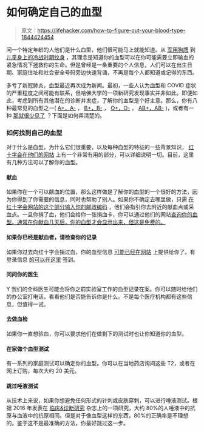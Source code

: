 # 如何确定自己的血型

> 原文：<https://lifehacker.com/how-to-figure-out-your-blood-type-1844424454>

问一个特定年龄的人他们是什么血型，他们很可能马上就能知道。从 [军用狗牌](https://www.army.mil/article/123034/whats_on_your_dog_tag#:~:text=Today's%20identification%20tags%20identify%20vital,H%20for%20Hebrew%20(Jewish).) 到 [儿童身上的冷战时期纹身](https://www.mentalfloss.com/article/573101/operation-tat-type) ，其理念是知道你的血型可以在你可能需要立即输血的紧急情况下拯救你的生命。但是曾经是一条重要的个人信息，人们可以在出生日期、家庭住址和社会安全号码旁边快速背诵，不再是每个人都知道或记得的东西。



多亏了新冠肺炎，血型最近再次成为新闻。最初，一些人认为血型和 COVID 症状的严重程度之间可能有联系，但哈佛大学的一项新研究发现事实并非如此。即便如此，考虑到所有其他潜在的诊断并发症，了解你的血型是个好主意。那么，你有八种最常见的血型之一( [A+，A-](https://www.redcrossblood.org/donate-blood/blood-types/a-blood-type.html) ， [B+，B-](https://www.redcrossblood.org/donate-blood/blood-types/b-blood-type.html) ， [O+，O-](https://www.redcrossblood.org/donate-blood/blood-types/o-blood-type.html) ， [AB+，AB-](https://www.redcrossblood.org/donate-blood/blood-types/ab-blood-type.html) )，或者有一种 [那就很少见了](https://www.redcrossblood.org/donate-blood/dlp/rare-donors.html) ？下面是如何弄清楚的。

### 如何找到自己的血型

对于什么是血型，为什么它们很重要，以及每种血型的特征的一些背景知识， [红十字会在他们的网站](https://www.redcrossblood.org/donate-blood/blood-types.html) 上有一个非常有用的部分，可以详细说明一切。目前，这里有几种方法可以了解你的血型。

#### 献血

如果你在一个可以献血的位置，那么这样做是了解你的血型的一个很好的方法，因为你得到了你需要的信息，同时也帮助了别人。如果你不确定去哪里做，只需 [在红十字会网站的这个部分输入你的邮政编码](https://www.redcrossblood.org/give.html/find-drive) ，他们会指引你去附近的献血点或采血点。一旦你捐了血，他们会给你一张捐血卡，你可以通过他们的网站[查询你的血型。通常在你献血几天后，你的血型才会显示出来，但这是免费的。](https://www.redcrossblood.org/donate-blood/blood-types/know-your-blood-type.html)

#### 如果你已经是献血者，请检查你的记录

如果你过去向红十字会捐过血，你的血型信息 [可能已经在网站](https://www.redcrossblood.org/donate-blood/blood-types/know-your-blood-type.html) 上提供给你了。有登录信息 [的可以在这里](https://www.redcrossblood.org/give.html/login) 签到。

#### 问问你的医生

Y 我们的全科医生可能会将你之前实验室工作的血型记录在案。你可以随时给他们的办公室打电话，看看他们是否能告诉你是什么。不是每个医疗机构都有这些信息，但值得一试。

#### 去做血检

如果你一直想验血，你可以要求他们在做剩下的测试时也让你知道你的血型。

#### 在家做个血型测试

有一系列的家庭测试可以确定你的血型。你可以在当地药店询问这些 T2，或者在网上订购，每次大约 20 美元。

#### 跳过唾液测试

从技术上来说，如果你想避免任何形式的针刺或皮肤穿刺，可以进行唾液测试。根据 2016 年发表在 [临床&诊断研究](https://www.ncbi.nlm.nih.gov/pmc/articles/PMC4800640/) 杂志上的一项研究，大约 80%的人唾液中的抗原与血液中的抗原相同。但是对于像血型这样的东西，80%的正确率是不理想的。鉴于这不是最准确的方法，你最好跳过这一步。